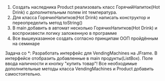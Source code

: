 1) Создать наследника Product реализовать класс ГорячийНапиток(Hot Drink) с дополнительным полем int температура.
2) Для класса ГорячихНапитков(Hot Drink) написать конструктор и переопределить метод toString()
3) В main добавить в автомат несколько ГорячихНапитков(Hot Drink) и воспроизвести логику заложенную в программе
4) Все вышеуказанное создать согласно принципам ООП пройдённым на семинаре

Задача со *: Разработать интерфейс для VendingMachines на JFrame. В интерфейсе отобразить добавленные в main продукты(ListBox). Поле ввода наличности и кнопку "купить товар"! Все необходимые дополнительные методы класса VendingMachines и Product добавить самостоятельно.